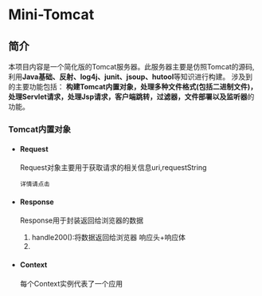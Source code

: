 # Mini-Tomcat
## 简介
本项目内容是一个简化版的Tomcat服务器。此服务器主要是仿照Tomcat的源码,利用**Java基础、反射、log4j、junit、jsoup、hutool**等知识进行构建。
涉及到的主要功能包括：
    **构建Tomcat内置对象，处理多种文件格式(包括二进制文件)，处理Servlet请求，处理Jsp请求，客户端跳转，过滤器，文件部署以及监听器**的功能。

### Tomcat内置对象
   - #### Request
   
      Request对象主要用于获取请求的相关信息uri,requestString
      
         详情请点击
   - #### Response
   
        Response用于封装返回给浏览器的数据

        1. handle200():将数据返回给浏览器
            响应头+响应体
        2. 
   - #### Context
        每个Context实例代表了一个应用
         
   

